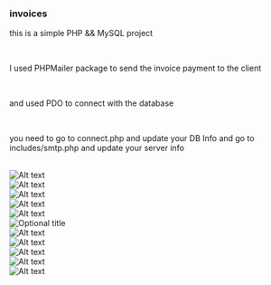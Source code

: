 <h3>invoices</h3>
<p>this is a simple PHP && MySQL project</p> <br>
<p>I used PHPMailer package to send the invoice payment to the client</p> <br>
<p>and used PDO to connect with the database</p> <br>
<p>you need to go to connect.php and update your DB Info and go to includes/smtp.php and update your server info</p><br>
<img src="images/Screenshot(12).png" alt="Alt text" title="Optional title"><br>
<img src="images/Screenshot(13).png" alt="Alt text" title="Optional title"><br>
<img src="images/Screenshot(14).png" alt="Alt text" title="Optional title"><br>
<img src="images/Screenshot(15).png" alt="Alt text" title="Optional title"><br>
<img src="images/Screenshot(16).png" alt="Alt text" title="Optional title"><br>
<img src="images/Screenshot(17).png" title="Optional title"><br>
<img src="images/Screenshot(18).png" alt="Alt text" title="Optional title"><br>
<img src="images/Screenshot(19).png" alt="Alt text" title="Optional title"><br>
<img src="images/Screenshot(20).png" alt="Alt text" title="Optional title"><br>
<img src="images/Screenshot(21).png" alt="Alt text" title="Optional title"><br>
<img src="images/Screenshot(22).png" alt="Alt text" title="Optional title">

